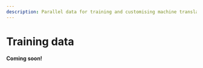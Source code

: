 ```yaml
---
description: Parallel data for training and customising machine translation
---
```


# Training data

**Coming soon!**

